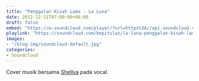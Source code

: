 ```yaml
---
title: "Penggalan Kisah Lama - La Luna"
date: 2012-12-31T07:00:00+08:00
draft: false
embed: "https://w.soundcloud.com/player/?url=https%3A//api.soundcloud.com/tracks/148871993&color=%23ff5500&auto_play=false&hide_related=false&show_comments=true&show_user=true&show_reposts=false&show_teaser=true"
playlink: "https://soundcloud.com/bepitulaz/la-luna-penggalan-kisah-lama"
images:
- "/blog-img/soundcloud-default.jpg"
categories:
- Soundcloud
---
```


Cover musik bersama [Shellya](https://twitter.com/shebriana) pada vocal.
